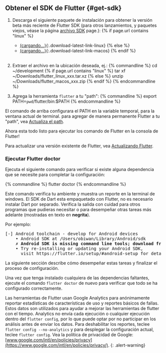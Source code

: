 ## Obtener el SDK de Flutter {#get-sdk}

1. Descarga el siguiente paquete de instalación para obtener la versión beta más reciente de 
Flutter SDK (para otros lanzamientos, y paquetes viejos, véase la página [archivo 
SDK](/sdk-archive/) page.):
{% if page.url contains "linux" %}
    * [(cargando...)](#){:.download-latest-link-linux}
{% else %}
    * [(cargando...)](#){:.download-latest-link-macos}
{% endif %}<br><br>
1. Extraer el archivo en la ubicación deseada, ej.:
    {% commandline %}
    cd ~/development
{% if page.url contains "linux" %}
    tar xf ~/Downloads/<span class="download-latest-link-filename-linux">flutter_linux_xxx.tar.xz</span>
{% else %}
    unzip ~/Downloads/<span class="download-latest-link-filename-macos">flutter_macos_xxx.zip</span>
{% endif %}
    {% endcommandline %}

1. Agrega la herramienta `flutter` a tu "path":
    {% commandline %}
    export PATH=`pwd`/flutter/bin:$PATH
    {% endcommandline %}

El comando de arriba configurara el PATH en la variable temporal, para la ventana actual de terminal. para
agregar de manera permanente Flutter a tu "path", vea [Actualiza el path](#update-your-path).

Ahora esta todo listo para ejecutar los comando de Flutter en la consola de Flutter!

Para actualizar una versión existente de Flutter, vea [Actualizando Flutter](/upgrading/).

### Ejecutar Flutter doctor

Ejecuta el siguiente comando para verificar si existe alguna dependencia que se necesite para
completar la configuración:

{% commandline %}
flutter doctor
{% endcommandline %}

Este comando verifica tu ambiente y muestra un reporte en la terminal de windows.
El SDK de Dart esta empaquetado con Flutter, no es necesario instalar Dart por separado.
Verifica la salida con cuidad para otros programas que pudieras necesitar o para 
desempeñar otras tareas más adelante (mostradas en texto en **negrita**).

Por ejemplo:
<pre>
[-] Android toolchain - develop for Android devices
    • Android SDK at /Users/obiwan/Library/Android/sdk
    <strong>✗ Android SDK is missing command line tools; download from https://goo.gl/XxQghQ</strong>
    • Try re-installing or updating your Android SDK,
      visit https://flutter.io/setup/#android-setup for detailed instructions.
</pre>

La siguiente sección describe cómo desempeñar estas tareas y finalizar el proceso de configuración.

Una vez que tenga instalado cualquiera de las dependencias faltantes, ejecute el comando `flutter doctor`
de nuevo para verificar que todo se ha configurado correctamente.

Las herramientas de Flutter usan Google Analytics para anónimamente reportar estadísticas de 
características de uso y reportes básicos de fallas. Estos datos son utilizados para ayudar 
a mejorar las herramientas de flutter con el tiempo.
Analytics no envía cada ejecución o cualquier ejecución dentro del `flutter config`,
por lo que puede optar por no participar en los análisis antes de enviar los datos. 
Para deshabilitar los reportes, teclee `flutter config --no-analytics` y para desplegar la
configuración actual, teclee `flutter config`. 
Vea la política de privacidad de Google: [www.google.com/intl/en/policies/privacy](https://www.google.com/intl/en/policies/privacy/).
{: .alert-warning}
